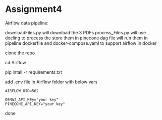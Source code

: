 # Assignment4

Airflow data pipeline:

downloadFiles.py will download the 3 PDFs
process_Files.py will use docling to process the store them in pinecone
dag file will run them in pipeline
dockerfile and docker-compose.yaml to support airflow in docker

clone the repo

cd Airflow

pip intall -r requirements.txt

add .env file in Airflow folder with below vars

```
AIRFLOW_UID=502

OENAI_API_KEy="your key"
PINECONE_API_KEY="your key"
```
done